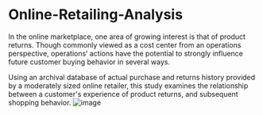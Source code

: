 # Online-Retailing-Analysis

In the online marketplace, one area of growing interest is that of product returns. Though commonly viewed as a cost center from an operations perspective, operations’ actions have the potential to strongly influence future customer buying behavior in several ways.

Using an archival database of actual purchase and returns history provided by a moderately sized online retailer, this study examines the relationship between a customer's experience of product returns, and subsequent shopping behavior.
![image](https://user-images.githubusercontent.com/52066732/203983522-59d5e0d0-bd0a-4a75-8f85-140d2fd8c6ec.png)
